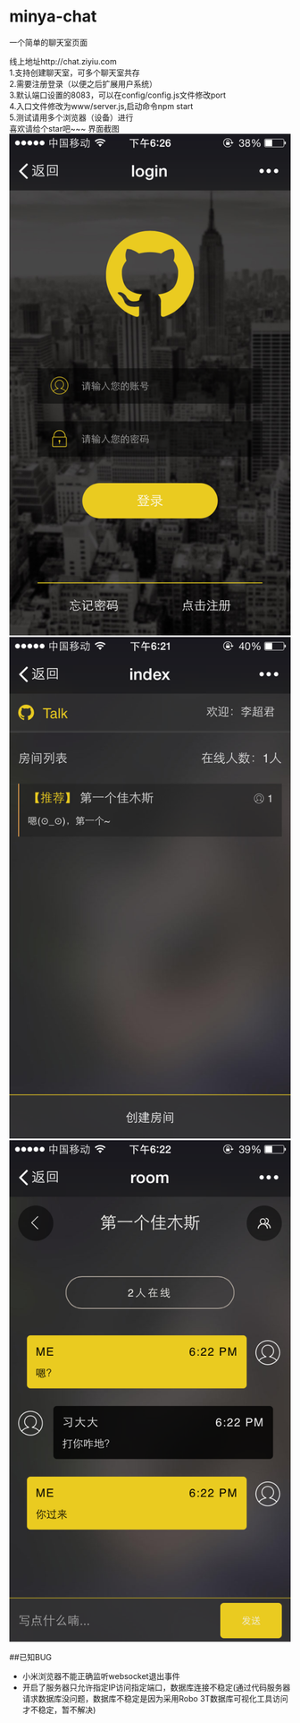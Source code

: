 # minya-chat
一个简单的聊天室页面

线上地址http://chat.ziyiu.com<br />
1.支持创建聊天室，可多个聊天室共存<br />
2.需要注册登录（以便之后扩展用户系统）<br />
3.默认端口设置的8083，可以在config/config.js文件修改port<br />
4.入口文件修改为www/server.js,启动命令npm start<br />
5.测试请用多个浏览器（设备）进行<br />
喜欢请给个star吧~~~
界面截图<br />
![image](https://github.com/LCJ-MinYa/chat/blob/master/www/img/login.PNG)<br />
![image](https://github.com/LCJ-MinYa/chat/blob/master/www/img/index.PNG)<br />
![image](https://github.com/LCJ-MinYa/chat/blob/master/www/img/room.PNG)<br />

##已知BUG
* 小米浏览器不能正确监听websocket退出事件
* 开启了服务器只允许指定IP访问指定端口，数据库连接不稳定(通过代码服务器请求数据库没问题，数据库不稳定是因为采用Robo 3T数据库可视化工具访问才不稳定，暂不解决)
